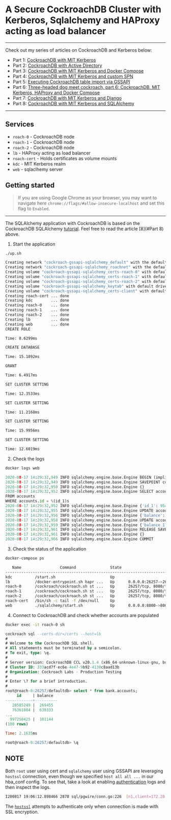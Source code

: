 # A Secure CockroachDB Cluster with Kerberos, Sqlalchemy and HAProxy acting as load balancer
---

Check out my series of articles on CockroachDB and Kerberos below:

- Part 1: [CockroachDB with MIT Kerberos](https://blog.ervits.com/2020/05/three-headed-dog-meet-cockroach.html)
- Part 2: [CockroachDB with Active Directory](https://blog.ervits.com/2020/06/three-headed-dog-meet-cockroach-part-2.html)
- Part 3: [CockroachDB with MIT Kerberos and Docker Compose](https://blog.ervits.com/2020/07/three-headed-dog-meet-cockroach-part-3.html)
- Part 4: [CockroachDB with MIT Kerberos and custom SPN](https://blog.ervits.com/2020/07/three-headed-dog-meet-cockroach.html)
- Part 5: [Executing CockroachDB table import via GSSAPI](https://blog.ervits.com/2020/07/three-headed-dog-meet-cockroach-part-5.html)
- Part 6: [Three-headed dog meet cockroach, part 6: CockroachDB, MIT Kerberos, HAProxy and Docker Compose](https://blog.ervits.com/2020/08/three-headed-dog-meet-cockroach-part-6.html)
- Part 7: [CockroachDB with MIT Kerberos and Django](https://blog.ervits.com/2020/08/cockroachdb-with-django-and-mit-kerberos.html)
- Part 8: [CockroachDB with MIT Kerberos and SQLAlchemy](https://blog.ervits.com/2020/08/cockroachdb-with-sqlalchemy-and-mit.html)
---

## Services
* `roach-0` - CockroachDB node
* `roach-1` - CockroachDB node
* `roach-2` - CockroachDB node
* `lb` - HAProxy acting as load balancer
* `roach-cert` - Holds certificates as volume mounts
* `kdc` - MIT Kerberos realm
* `web` - sqlaclhemy server

## Getting started
>If you are using Google Chrome as your browser, you may want to navigate here `chrome://flags/#allow-insecure-localhost` and set this flag to `Enabled`.
---

The SQLAlchemy application with CockroachDB is based on the CockroachDB SQLAlchemy [tutorial](https://www.cockroachlabs.com/docs/stable/build-a-python-app-with-cockroachdb-sqlalchemy.html). Feel free to read the article [8](#Part 8) above.

1. Start the application

```bash
./up.sh
```

```bash
Creating network "cockroach-gssapi-sqlalchemy_default" with the default driver
Creating network "cockroach-gssapi-sqlalchemy_roachnet" with the default driver
Creating volume "cockroach-gssapi-sqlalchemy_certs-roach-0" with default driver
Creating volume "cockroach-gssapi-sqlalchemy_certs-roach-1" with default driver
Creating volume "cockroach-gssapi-sqlalchemy_certs-roach-2" with default driver
Creating volume "cockroach-gssapi-sqlalchemy_keytab" with default driver
Creating volume "cockroach-gssapi-sqlalchemy_certs-client" with default driver
Creating roach-cert ... done
Creating kdc        ... done
Creating roach-0    ... done
Creating roach-1    ... done
Creating roach-2    ... done
Creating lb         ... done
Creating web        ... done
CREATE ROLE

Time: 8.6299ms

CREATE DATABASE

Time: 15.1892ms

GRANT

Time: 6.4917ms

SET CLUSTER SETTING

Time: 12.3533ms

SET CLUSTER SETTING

Time: 11.2168ms

SET CLUSTER SETTING

Time: 15.9956ms

SET CLUSTER SETTING

Time: 12.6019ms
```

2. Check the logs

```bash
docker logs web
```

```python
2020-08-17 14:29:32,949 INFO sqlalchemy.engine.base.Engine BEGIN (implicit)
2020-08-17 14:29:32,949 INFO sqlalchemy.engine.base.Engine SAVEPOINT cockroach_restart
2020-08-17 14:29:32,950 INFO sqlalchemy.engine.base.Engine {}
2020-08-17 14:29:32,952 INFO sqlalchemy.engine.base.Engine SELECT accounts.id AS accounts_id, accounts.balance AS accounts_balance
FROM accounts
WHERE accounts.id = %(id_1)s
2020-08-17 14:29:32,952 INFO sqlalchemy.engine.base.Engine {'id_1': 95435663}
2020-08-17 14:29:32,955 INFO sqlalchemy.engine.base.Engine UPDATE accounts SET balance=%(balance)s WHERE accounts.id = %(accounts_id)s
2020-08-17 14:29:32,956 INFO sqlalchemy.engine.base.Engine {'balance': 484504, 'accounts_id': 95435663}
2020-08-17 14:29:32,958 INFO sqlalchemy.engine.base.Engine UPDATE accounts SET balance=(accounts.balance + %(balance_1)s) WHERE accounts.id = %(id_1)s
2020-08-17 14:29:32,959 INFO sqlalchemy.engine.base.Engine {'balance_1': 484503, 'id_1': 756738049}
2020-08-17 14:29:32,961 INFO sqlalchemy.engine.base.Engine RELEASE SAVEPOINT cockroach_restart
2020-08-17 14:29:32,961 INFO sqlalchemy.engine.base.Engine {}
2020-08-17 14:29:32,966 INFO sqlalchemy.engine.base.Engine COMMIT
```

3. Check the status of the application

```bash
docker-compose ps
```

```bash
   Name                 Command               State                                         Ports
----------------------------------------------------------------------------------------------------------------------------------------
kdc          /start.sh                        Up
lb           /docker-entrypoint.sh hapr ...   Up      0.0.0.0:26257->26257/tcp, 5432/tcp, 0.0.0.0:8080->8080/tcp, 0.0.0.0:8081->8081/tcp
roach-0      /cockroach/cockroach.sh st ...   Up      26257/tcp, 8080/tcp
roach-1      /cockroach/cockroach.sh st ...   Up      26257/tcp, 8080/tcp
roach-2      /cockroach/cockroach.sh st ...   Up      26257/tcp, 8080/tcp
roach-cert   /bin/sh -c tail -f /dev/null     Up
web          ./sqlalchemy/start.sh            Up      0.0.0.0:8000->8000/tcp
```

4. Connect to CockroachDB and check whether accounts are populated

```bash
docker exec -it roach-0 sh
```

```sql
cockroach sql --certs-dir=/certs --host=lb
#
# Welcome to the CockroachDB SQL shell.
# All statements must be terminated by a semicolon.
# To exit, type: \q.
#
# Server version: CockroachDB CCL v20.1.4 (x86_64-unknown-linux-gnu, built 2020/07/29 22:56:36, go1.13.9) (same version as client)
# Cluster ID: 333acd7f-ec6e-4e47-9b92-4130c8aad13b
# Organization: Cockroach Labs - Production Testing
#
# Enter \? for a brief introduction.
#
root@roach-0:26257/defaultdb> select * from bank.accounts;
     id     | balance
------------+----------
   28585249 |  269455
   76361884 |  638333
...
  997258425 |  181144
(100 rows)

Time: 2.1635ms

root@roach-0:26257/defaultdb> \q
```

## NOTE
Both `root` user using cert and `sqlalchemy` user using GSSAPI are leveraging `hostssl` connection, even though we specified `host all all ...` in our hba_conf config. To see that, take a look at enabling [authentication](https://www.cockroachlabs.com/docs/stable/query-behavior-troubleshooting.html#authentication-logs) logs and then inspect the logs.

```bash
I200817 19:06:12.898466 2878 sql/pgwire/conn.go:226  [n1,client=172.28.1.7:56844,hostssl,user=sqlalchemy] 14 session terminated; duration: 240.3243ms
```

The [`hostssl`](https://www.postgresql.org/docs/9.5/auth-pg-hba-conf.html) attempts to authenticate only when connection is made with SSL encryption.
